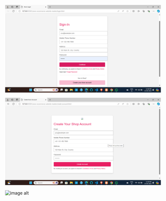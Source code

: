 ![image alt](https://github.com/RusheeMind55/E-Commerce-Application-Online-Shopping-Center/blob/2e7f79d06c665c182f211da33e02773c6348209b/anon-ecommerce-website-master/Photos/Screenshot%202024-09-13%20125823.png)

![image alt](https://github.com/RusheeMind55/E-Commerce-Application-Online-Shopping-Center/blob/fd9f8f1af64f0ea490ef2e0c009617ac207b8734/anon-ecommerce-website-master/Photos/Screenshot%202024-09-13%20125911.png)

![image alt]()
